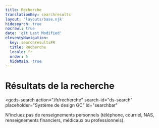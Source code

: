 ```yaml
---
title: Recherche
translationKey: searchresults
layout: 'layouts/base.njk'
hidesearch: true
nocrawl: true
date: 'git Last Modified'
eleventyNavigation:
  key: searchresultsFR
  title: Recherche
  locale: fr
  order: 5
  hideMain: true
---
```


# Résultats de la recherche

<gcds-search
  action="/fr/recherche"
  search-id="ds-search"
  placeholder="Système de design GC"
  id="searchbar"
>
</gcds-search>

<gcds-text size="caption">
  N'incluez pas de renseignements personnels (téléphone, courriel, NAS, renseignements financiers, médicaux ou professionnels).
</gcds-text>

<div id="results-count"></div>

<div id="results"></div>

<div id="pagination"></div>
